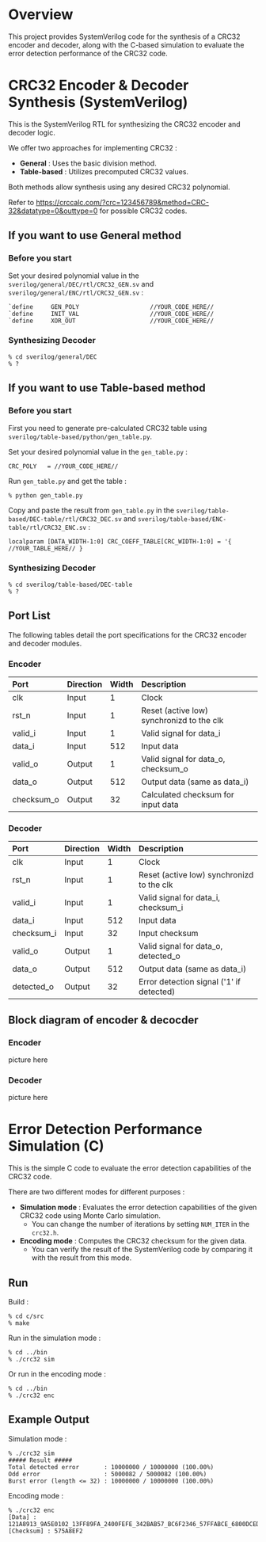# Overview

This project provides SystemVerilog code for the synthesis of a CRC32 encoder and decoder, along with the C-based simulation to evaluate the error detection performance of the CRC32 code.

# CRC32 Encoder & Decoder Synthesis (SystemVerilog)

This is the SystemVerilog RTL for synthesizing the CRC32 encoder and decoder logic.

We offer two approaches for implementing CRC32 :

+ **General** : Uses the basic division method.
+ **Table-based** : Utilizes precomputed CRC32 values.

Both methods allow synthesis using any desired CRC32 polynomial.

Refer to https://crccalc.com/?crc=123456789&method=CRC-32&datatype=0&outtype=0 for possible CRC32 codes.

## If you want to use **General** method

### Before you start

Set your desired polynomial value in the `sverilog/general/DEC/rtl/CRC32_GEN.sv` and `sverilog/general/ENC/rtl/CRC32_GEN.sv` :

```
`define     GEN_POLY                    //YOUR_CODE_HERE//
`define     INIT_VAL                    //YOUR_CODE_HERE//
`define     XOR_OUT                     //YOUR_CODE_HERE//
```

### Synthesizing Decoder

```
% cd sverilog/general/DEC
% ?
```

## If you want to use **Table-based** method

### Before you start

First you need to generate pre-calculated CRC32 table using `sverilog/table-based/python/gen_table.py`.

Set your desired polynomial value in the `gen_table.py` :

```
CRC_POLY   = //YOUR_CODE_HERE//
```

Run `gen_table.py` and get the table :

```
% python gen_table.py
```

Copy and paste the result from `gen_table.py` in the `sverilog/table-based/DEC-table/rtl/CRC32_DEC.sv` and `sverilog/table-based/ENC-table/rtl/CRC32_ENC.sv` :

```
localparam [DATA_WIDTH-1:0] CRC_COEFF_TABLE[CRC_WIDTH-1:0] = '{ //YOUR_TABLE_HERE// }
```

### Synthesizing Decoder

```
% cd sverilog/table-based/DEC-table
% ?
```

## Port List

The following tables detail the port specifications for the CRC32 encoder and decoder modules.

### Encoder

| Port           | Direction | Width    | Description                               |
| :---           | :---      | :---     | :---                                      |
| clk            | Input     | 1        | Clock                                     |
| rst_n          | Input     | 1        | Reset (active low) synchronizd to the clk |
| valid_i        | Input     | 1        | Valid signal for data_i                   |
| data_i         | Input     | 512      | Input data                                |
| valid_o        | Output    | 1        | Valid signal for data_o, checksum_o       |
| data_o         | Output    | 512      | Output data (same as data_i)              |
| checksum_o     | Output    | 32       | Calculated checksum for input data        |

### Decoder

| Port           | Direction | Width    | Description                               |
| :---           | :---      | :---     | :---                                      |
| clk            | Input     | 1        | Clock                                     |
| rst_n          | Input     | 1        | Reset (active low) synchronizd to the clk |
| valid_i        | Input     | 1        | Valid signal for data_i, checksum_i       |
| data_i         | Input     | 512      | Input data                                |
| checksum_i     | Input     | 32       | Input checksum                            |
| valid_o        | Output    | 1        | Valid signal for data_o, detected_o       |
| data_o         | Output    | 512      | Output data (same as data_i)              |
| detected_o     | Output    | 32       | Error detection signal ('1' if detected)  |      

## Block diagram of encoder & decocder

### Encoder

picture here

### Decoder

picture here



# Error Detection Performance Simulation (C)

This is the simple C code to evaluate the error detection capabilities of the CRC32 code.

There are two different modes for different purposes :

+ **Simulation mode** : Evaluates the error detection capabilities of the given CRC32 code using Monte Carlo simulation.
  + You can change the number of iterations by setting `NUM_ITER` in the `crc32.h`.
+ **Encoding mode** : Computes the CRC32 checksum for the given data.
  + You can verify the result of the SystemVerilog code by comparing it with the result from this mode.

## Run

Build :

```
% cd c/src
% make
```

Run in the simulation mode :

```
% cd ../bin
% ./crc32 sim
```

Or run in the encoding mode :

```
% cd ../bin
% ./crc32 enc
```

## Example Output

Simulation mode :

```
% ./crc32 sim
##### Result #####
Total detected error       : 10000000 / 10000000 (100.00%)
Odd error                  : 5000082 / 5000082 (100.00%)
Burst error (length <= 32) : 10000000 / 10000000 (100.00%)
```

Encoding mode :

```
% ./crc32 enc
[Data] : 121A8913_9A5E0102_13FF89FA_2400FEFE_342BAB57_BC6F2346_57FFABCE_6800DCED_563CCD9B_DE7A458A_9BFFCDB0_AC00BAFA_784DEFDF_F08B67CE_DFFFEF0C_E00098CE
[Checksum] : 575A8EF2
```
